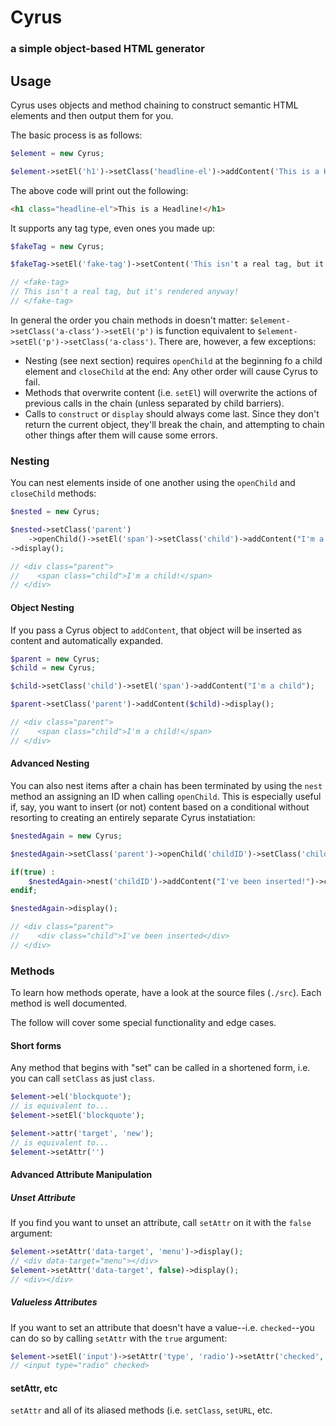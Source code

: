 # Cyrus
### a simple object-based HTML generator

## Usage

Cyrus uses objects and method chaining to construct semantic HTML elements and then output them for you.

The basic process is as follows:

```php
$element = new Cyrus;

$element->setEl('h1')->setClass('headline-el')->addContent('This is a Headline!')->display();
```

The above code will print out the following:

```html
<h1 class="headline-el">This is a Headline!</h1>
```

It supports any tag type, even ones you made up:

```php
$fakeTag = new Cyrus;

$fakeTag->setEl('fake-tag')->setContent('This isn't a real tag, but it's rendered anyway!')->display();

// <fake-tag>
// This isn't a real tag, but it's rendered anyway!
// </fake-tag>
```

In general the order you chain methods in doesn't matter: `$element->setClass('a-class')->setEl('p')` is function equivalent to `$element->setEl('p')->setClass('a-class')`. There are, however, a few exceptions:

- Nesting (see next section) requires `openChild` at the beginning fo a child element and `closeChild` at the end: Any other order will cause Cyrus to fail.
- Methods that overwrite content (i.e. `setEl`) will overwrite the actions of previous calls in the chain (unless separated by child barriers).
- Calls to `construct` or `display` should always come last. Since they don't return the current object, they'll break the chain, and attempting to chain other things after them will cause some errors.

### Nesting

You can nest elements inside of one another using the `openChild` and `closeChild` methods:

```php
$nested = new Cyrus;

$nested->setClass('parent')
    ->openChild()->setEl('span')->setClass('child')->addContent("I'm a child!")->closeChild()
->display();

// <div class="parent">
//    <span class="child">I'm a child!</span>
// </div>
```

#### Object Nesting

If you pass a Cyrus object to `addContent`, that object will be inserted as content and automatically expanded.

```php
$parent = new Cyrus;
$child = new Cyrus;

$child->setClass('child')->setEl('span')->addContent("I'm a child");

$parent->setClass('parent')->addContent($child)->display();

// <div class="parent">
//    <span class="child">I'm a child!</span>
// </div>
```

#### Advanced Nesting

You can also nest items after a chain has been terminated by using the `nest` method an assigning an ID when calling `openChild`. This is especially useful if, say, you want to insert (or not) content based on a conditional without resorting to creating an entirely separate Cyrus instatiation:

```php
$nestedAgain = new Cyrus;

$nestedAgain->setClass('parent')->openChild('childID')->setClass('child')->closeChild();

if(true) :
    $nestedAgain->nest('childID')->addContent("I've been inserted!")->closeChild();
endif;

$nestedAgain->display();

// <div class="parent">
//    <div class="child">I've been inserted</div>
// </div>
```

### Methods

To learn how methods operate, have a look at the source files (`./src`). Each method is well documented.

The follow will cover some special functionality and edge cases.

#### Short forms

Any method that begins with "set" can be called in a shortened form, i.e. you can call `setClass` as just `class`.

```php
$element->el('blockquote');
// is equivalent to...
$element->setEl('blockquote');

$element->attr('target', 'new');
// is equivalent to...
$element->setAttr('')
```

#### Advanced Attribute Manipulation

##### Unset Attribute

If you find you want to unset an attribute, call `setAttr` on it with the `false` argument:

```php
$element->setAttr('data-target', 'menu')->display();
// <div data-target="menu"></div>
$element->setAttr('data-target', false)->display();
// <div></div>
```

##### Valueless Attributes

If you want to set an attribute that doesn't have a value--i.e. `checked`--you can do so by calling `setAttr` with the `true` argument:

```php
$element->setEl('input')->setAttr('type', 'radio')->setAttr('checked', true);
// <input type="radio" checked>
```

#### setAttr, etc
`setAttr` and all of its aliased methods (i.e. `setClass`, `setURL`, etc.